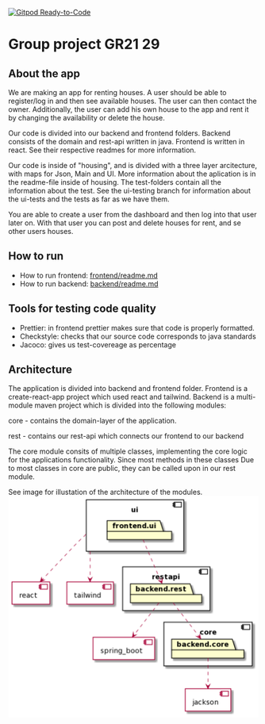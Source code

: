 [![Gitpod Ready-to-Code](https://img.shields.io/badge/Gitpod-Ready--to--Code-blue?logo=gitpod)](https://gitpod.stud.ntnu.no/#https://gitlab.stud.idi.ntnu.no/it1901/groups-2021/gr2129/gr2129.git)

# Group project GR21 29

## About the app

We are making an app for renting houses. A user should be able to register/log in and then see available houses. The user can then contact the owner. Additionally, the user can add his own house to the app and rent it by changing the availability or delete the house.

Our code is divided into our backend and frontend folders. Backend consists of the domain and rest-api written in java. Frontend is written in react. See their respective readmes for more information.

Our code is inside of "housing", and is divided with a three layer arcitecture, with maps for Json, Main and UI. More information about the aplication is in the readme-file inside of housing. The test-folders contain all the information about the test. See the ui-testing branch for information about the ui-tests and the tests as far as we have them.

You are able to create a user from the dashboard and then log into that user later on. With that user you can post and delete houses for rent, and se other users houses.

## How to run

- How to run frontend: [frontend/readme.md](frontend/readme.md)
- How to run backend: [backend/readme.md](backend/readme.md)

## Tools for testing code quality

- Prettier: in frontend prettier makes sure that code is properly formatted.
- Checkstyle: checks that our source code corresponds to java standards
- Jacoco: gives us test-covereage as percentage

## Architecture

The application is divided into backend and frontend folder. Frontend is a create-react-app project which used react and tailwind. Backend is a multi-module maven project which is divided into the following modules:

core - contains the domain-layer of the application.

rest - contains our rest-api which connects our frontend to our backend

The core module consits of multiple classes, implementing the core logic for the applications functionality. Since most methods in these classes Due to most classes in core are public, they can be called upon in our rest module.

See image for illustation of the architecture of the modules.  
![diagram](diagram.png)
